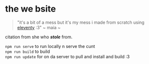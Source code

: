 # the we bsite

> "it's a bit of a mess but it's my mess i made from scratch using [eleventy](https://11ty.dev) :3" ~ maia ~

citation from she who <b>*stole*</b> from. 

`npm run serve` to run locally n serve the cunt  
`npm run build` to build  
`npm run update` for on da server to pull and install and build :3
